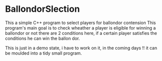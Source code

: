 # BallondorSlection
This  a simple C++ program to select players for ballondor contension
This program's main goal is to check wheather a  player is eligible for winning a ballondor
or not there are 2 conditions here, if a certain player satisfies the conditions he can win the ballon dor.


This is just in a demo state, i have to work on it, in the coming days !! it can be moulded into a tidy small program.
